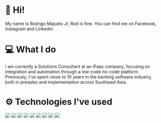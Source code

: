 # :wave: Hi! 
My name is Rodrigo Majuelo Jr, Rod is fine.
You can find me on Facebook, Instagram and LinkedIn.
# :computer: What I do
I am currently a Solutions Consultant at an iPaas company, focusing on integration and automation through a low-code no-code platform. Previously, I've spent close to 10 years in the banking software industry, both in presales and implementation across Southeast Asia.
# :gear: Technologies I've used
![](https://img.shields.io/badge/OS-Windows_Mac_Linux-informational?style=flat&logo=<LOGO_NAME>&logoColor=white&color=2bbc8a)
![](https://img.shields.io/badge/DB-Oracle_Postgres_SQL_Server_MongoDB-informational?style=flat&logo=<LOGO_NAME>&logoColor=white&color=2bbc8a)
![](https://img.shields.io/badge/CODE-C_VB_HTML_CSS_JS_SQL_Node-informational?style=flat&logo=<LOGO_NAME>&logoColor=white&color=2bbc8a)
![](https://img.shields.io/badge/SCRIPTING-Powershell_Linux_Bash_CMD-informational?style=flat&logo=<LOGO_NAME>&logoColor=white&color=2bbc8a)
![](https://img.shields.io/badge/DESIGN-Photoshop_Indesign_Illustrator-informational?style=flat&logo=<LOGO_NAME>&logoColor=white&color=2bbc8a)
![](https://img.shields.io/badge/APP_SERVERS-IIS_Websphere_Weblogic_Tomcat_Node-informational?style=flat&logo=<LOGO_NAME>&logoColor=white&color=2bbc8a)
![](https://img.shields.io/badge/VIRTUALIZATION-VMware_VirtualBox-informational?style=flat&logo=<LOGO_NAME>&logoColor=white&color=2bbc8a)
![](https://img.shields.io/badge/CMS-Wordpress_Kony-informational?style=flat&logo=<LOGO_NAME>&logoColor=white&color=2bbc8a)
![](https://img.shields.io/badge/IPAAS-Workato-informational?style=flat&logo=<LOGO_NAME>&logoColor=white&color=2bbc8a)
